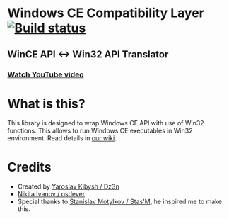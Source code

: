 # Windows CE Compatibility Layer [![Build status](https://ci.appveyor.com/api/projects/status/93fytq537hcb2nw9?svg=true)](https://ci.appveyor.com/project/feel-the-dz3n/wcecl)
## WinCE API <-> Win32 API Translator

### [Watch YouTube video](https://youtu.be/igz8mekvr8A)

# What is this?
This library is designed to wrap Windows CE API with use of Win32 functions. This allows to run Windows CE executables in Win32 environment. Read details in [our wiki](https://github.com/feel-the-dz3n/wcecl/wiki).

# Credits
 - Created by [Yaroslav Kibysh / Dz3n](https://github.com/feel-the-dz3n)
 - [Nikita Ivanov / osdever](https://github.com/osdeverr)
 - Special thanks to [Stanislav Motylkov / Stas'M](https://github.com/binarymaster), he inspired me to make this.
